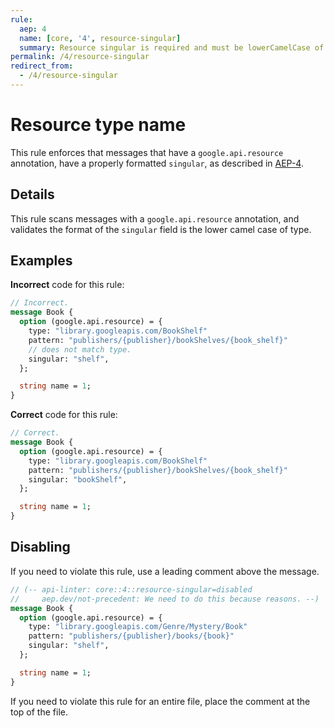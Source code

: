 ```yaml
---
rule:
  aep: 4
  name: [core, '4', resource-singular]
  summary: Resource singular is required and must be lowerCamelCase of type
permalink: /4/resource-singular
redirect_from:
  - /4/resource-singular
---
```


# Resource type name

This rule enforces that messages that have a `google.api.resource` annotation,
have a properly formatted `singular`, as described in [AEP-4][].

## Details

This rule scans messages with a `google.api.resource` annotation, and validates
the format of the `singular` field is the lower camel case of type.

## Examples

**Incorrect** code for this rule:

```proto
// Incorrect.
message Book {
  option (google.api.resource) = {
    type: "library.googleapis.com/BookShelf"
    pattern: "publishers/{publisher}/bookShelves/{book_shelf}"
    // does not match type.
    singular: "shelf",
  };

  string name = 1;
}
```

**Correct** code for this rule:

```proto
// Correct.
message Book {
  option (google.api.resource) = {
    type: "library.googleapis.com/BookShelf"
    pattern: "publishers/{publisher}/bookShelves/{book_shelf}"
    singular: "bookShelf",
  };

  string name = 1;
}
```

## Disabling

If you need to violate this rule, use a leading comment above the message.

```proto
// (-- api-linter: core::4::resource-singular=disabled
//     aep.dev/not-precedent: We need to do this because reasons. --)
message Book {
  option (google.api.resource) = {
    type: "library.googleapis.com/Genre/Mystery/Book"
    pattern: "publishers/{publisher}/books/{book}"
    singular: "shelf",
  };

  string name = 1;
}
```

If you need to violate this rule for an entire file, place the comment at the
top of the file.

[aep-4]: http://aep.dev/4
[aep.dev/not-precedent]: https://aep.dev/not-precedent
